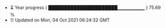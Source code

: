 - ⏳ Year progress { ██████████████████████▁▁▁▁▁▁▁▁ } 75.69 %
- ⏰ Updated on Mon, 04 Oct 2021 06:24:32 GMT

